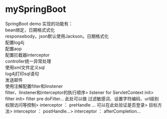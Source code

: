 # mySpringBoot
SpringBoot demo
实现的功能有：
<br>
bean绑定，日期格式式化<br>
responsebody，json默认使用Jackson。日期格式化<br>
配置log4j<br>
配置aop<br>
配置拦截器interceptor<br>
controller统一异常处理<br>
使用xml文件定义sql<br>
log4j打印sql语句<br>
发送邮件<br>
使用注解配置filter和linstener<br>
filter、linstener和interceptor的执行顺序>
listener for ServletContext init>
filter init>
filter pre doFilter... 此处可以做 过滤敏感词、设置字符编码、url级别权限访问等控制>
interceptor ： preHandle ... 可以在此处验证是否登录>
目标方法>
interceptor ： postHandle...>
interceptor ： afterCompletion...


